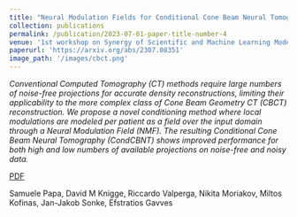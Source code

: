 ```yaml
---
title: "Neural Modulation Fields for Conditional Cone Beam Neural Tomography"
collection: publications
permalink: /publication/2023-07-01-paper-title-number-4
venue: '1st workshop on Synergy of Scientific and Machine Learning Modeling, SynS & ML ICML.'
paperurl: 'https://arxiv.org/abs/2307.08351'
image_path: '/images/cbct.png'
---
```


*Conventional Computed Tomography (CT) methods require large numbers of noise-free projections for accurate density reconstructions, limiting their applicability to the more complex class of Cone Beam Geometry CT (CBCT) reconstruction. We propose a novel conditioning method where local modulations are modeled per patient as a field over the input domain through a Neural Modulation Field (NMF). The resulting Conditional Cone Beam Neural Tomography (CondCBNT) shows improved performance for both high and low numbers of available projections on noise-free and noisy data.*

[PDF](https://arxiv.org/abs/2307.08351)

Samuele Papa, David M Knigge, Riccardo Valperga, Nikita Moriakov, Miltos Kofinas, Jan-Jakob Sonke, Efstratios Gavves


